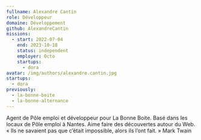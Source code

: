 ```yaml
---
fullname: Alexandre Cantin
role: Développeur
domaine: Développement
github: AlexandreCantin
missions:
  - start: 2022-07-04
    end: 2023-10-18
    status: independent
    employer: Octo
    startups:
      - dora
avatar: /img/authors/alexandre.cantin.jpg
startups:
  - dora
previously:
  - la-bonne-boite
  - la-bonne-alternance
---
```

Agent de Pôle emploi et développeur pour La Bonne Boite. Basé dans les locaux de Pôle emploi à Nantes. Aime faire des découvertes autour du Web.
« Ils ne savaient pas que c’était impossible, alors ils l’ont fait. » Mark Twain